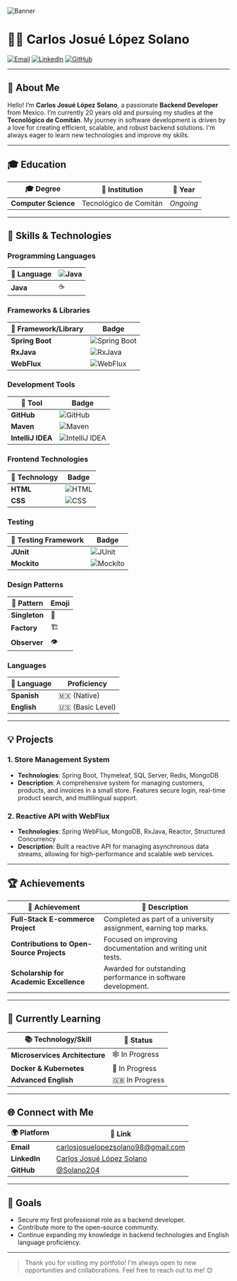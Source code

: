![Banner](https://github.com/user-attachments/assets/252ecdb4-010d-40e4-bfc3-2377835c8da5)

# 👨‍💻 **Carlos Josué López Solano**

[![Email](https://img.shields.io/badge/Email-carlosjosuelopezsolano98%40gmail.com-red)](mailto:carlosjosuelopezsolano98@gmail.com)
[![LinkedIn](https://img.shields.io/badge/LinkedIn-Connect-blue)](https://www.linkedin.com) <!-- Replace with your actual LinkedIn URL -->
[![GitHub](https://img.shields.io/badge/GitHub-Follow-black)](https://github.com/Solano204)

---

## 🌟 **About Me**

Hello! I’m **Carlos Josué López Solano**, a passionate **Backend Developer** from Mexico. I’m currently 20 years old and pursuing my studies at the **Tecnológico de Comitán**. My journey in software development is driven by a love for creating efficient, scalable, and robust backend solutions. I'm always eager to learn new technologies and improve my skills.

---

## 🎓 **Education**

| 🎓 **Degree**                  | 🏫 **Institution**          | 📅 **Year** |
| ------------------------------ | --------------------------- | ----------- |
| **Computer Science**           | Tecnológico de Comitán       | _Ongoing_   |

---

## 💼 **Skills & Technologies**

### **Programming Languages**
| 🌟 **Language**                | ![Java](https://img.shields.io/badge/Java-%E2%98%95%EF%B8%8F-007396) |
| ----------------------------- | -------------------------------------------------------------------- |
| **Java**                       | ☕️                                                                  |

### **Frameworks & Libraries**
| 🌟 **Framework/Library**       | Badge                                                                                      |
| ----------------------------- | ------------------------------------------------------------------------------------------- |
| **Spring Boot**                | ![Spring Boot](https://img.shields.io/badge/Spring%20Boot-%F0%9F%8C%B1-brightgreen)        |
| **RxJava**                     | ![RxJava](https://img.shields.io/badge/RxJava-%E2%9E%B0-orange)                             |
| **WebFlux**                    | ![WebFlux](https://img.shields.io/badge/WebFlux-%F0%9F%8C%90-lightblue)                    |

### **Development Tools**
| 🌟 **Tool**                    | Badge                                                                                      |
| ----------------------------- | ------------------------------------------------------------------------------------------- |
| **GitHub**                     | ![GitHub](https://img.shields.io/badge/GitHub-%F0%9F%90%99-black)                          |
| **Maven**                      | ![Maven](https://img.shields.io/badge/Maven-%F0%9F%9B%A0-red)                              |
| **IntelliJ IDEA**              | ![IntelliJ IDEA](https://img.shields.io/badge/IntelliJ%20IDEA-%F0%9F%92%A1-darkblue)       |

### **Frontend Technologies**
| 🌟 **Technology**              | Badge                                                                                      |
| ----------------------------- | ------------------------------------------------------------------------------------------- |
| **HTML**                       | ![HTML](https://img.shields.io/badge/HTML-%F0%9F%8C%90-orange)                             |
| **CSS**                        | ![CSS](https://img.shields.io/badge/CSS-%F0%9F%8E%A8-blue)                                  |

### **Testing**
| 🌟 **Testing Framework**       | Badge                                                                                      |
| ----------------------------- | ------------------------------------------------------------------------------------------- |
| **JUnit**                      | ![JUnit](https://img.shields.io/badge/JUnit-%F0%9F%A7%AA-yellowgreen)                      |
| **Mockito**                    | ![Mockito](https://img.shields.io/badge/Mockito-%F0%9F%8E%AD-purple)                       |

### **Design Patterns**
| 🌟 **Pattern**                 | Emoji                                                                                      |
| ----------------------------- | ------------------------------------------------------------------------------------------- |
| **Singleton**                  | 🏰                                                                                          |
| **Factory**                    | 🏗️                                                                                          |
| **Observer**                   | 👁️                                                                                          |

### **Languages**
| 🌟 **Language**                | Proficiency                                                                                |
| ----------------------------- | ------------------------------------------------------------------------------------------- |
| **Spanish**                    | 🇲🇽 (Native)                                                                                |
| **English**                    | 🇺🇸 (Basic Level)                                                                           |

---

## 💡 **Projects**

### **1. Store Management System**
- **Technologies**: Spring Boot, Thymeleaf, SQL Server, Redis, MongoDB
- **Description**: A comprehensive system for managing customers, products, and invoices in a small store. Features secure login, real-time product search, and multilingual support.

### **2. Reactive API with WebFlux**
- **Technologies**: Spring WebFlux, MongoDB, RxJava, Reactor, Structured Concurrency
- **Description**: Built a reactive API for managing asynchronous data streams, allowing for high-performance and scalable web services.

---

## 🏆 **Achievements**

| 🏅 **Achievement**                              | 📝 **Description**                                                                                     |
| ----------------------------------------------------- | ---------------------------------------------------------------------------------------------------------------- |
| **Full-Stack E-commerce Project**                     | Completed as part of a university assignment, earning top marks.                                                  |
| **Contributions to Open-Source Projects**             | Focused on improving documentation and writing unit tests.                                                        |
| **Scholarship for Academic Excellence**               | Awarded for outstanding performance in software development.                                                      |

---

## 🌱 **Currently Learning**

| 📚 **Technology/Skill**         | 🔄 **Status**             |
| ------------------------------- | ------------------------- |
| **Microservices Architecture**  | 🕸️ In Progress            |
| **Docker & Kubernetes**         | 🐳 In Progress            |
| **Advanced English**            | 🇬🇧 In Progress            |

---

## 🌐 **Connect with Me**

| 🌍 **Platform**  | 🔗 **Link**                                                                                        |
| ---------------- | -------------------------------------------------------------------------------------------------- |
| **Email**        | [carlosjosuelopezsolano98@gmail.com](mailto:carlosjosuelopezsolano98@gmail.com)                    |
| **LinkedIn**     | [Carlos Josué López Solano](https://www.linkedin.com)                                              |
| **GitHub**       | [@Solano204](https://github.com/Solano204)                                                         |

---

## 🔭 **Goals**

- Secure my first professional role as a backend developer.
- Contribute more to the open-source community.
- Continue expanding my knowledge in backend technologies and English language proficiency.

---

> Thank you for visiting my portfolio! I'm always open to new opportunities and collaborations. Feel free to reach out to me! 😊
